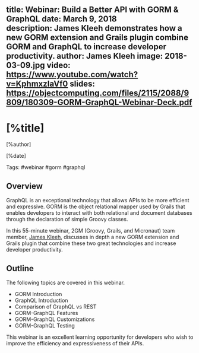 title: Webinar: Build a Better API with GORM & GraphQL
date: March 9, 2018  
description: James Kleeh demonstrates how a new GORM extension and Grails plugin combine GORM and GraphQL to increase developer productivity.
author: James Kleeh
image: 2018-03-09.jpg
video: https://www.youtube.com/watch?v=KphmxzIaVf0
slides: https://objectcomputing.com/files/2115/2088/9809/180309-GORM-GraphQL-Webinar-Deck.pdf   
---

# [%title]

[%author]

[%date] 

Tags: #webinar #gorm #graphql

## Overview

GraphQL is an exceptional technology that allows APIs to be more efficient and expressive. GORM is the object relational mapper used by Grails that enables developers to interact with both relational and document databases through the declaration of simple Groovy classes.

In this 55-minute webinar, 2GM (Groovy, Grails, and Micronaut) team member, [James Kleeh](https://objectcomputing.com/products/2gm-team#kleeh), discusses in depth a new GORM extension and Grails plugin that combine these two great technologies and increase developer productivity.

## Outline

The following topics are covered in this webinar.

- GORM Introduction
- GraphQL Introduction
- Comparison of GraphQL vs REST
- GORM-GraphQL Features
- GORM-GraphQL Customizations
- GORM-GraphQL Testing

This webinar is an excellent learning opportunity for developers who wish to improve the efficiency and expressiveness of their APIs.

